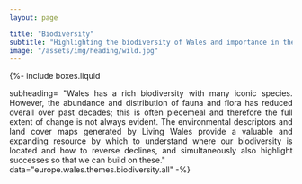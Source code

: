 ```yaml
---
layout: page

title: "Biodiversity"
subtitle: "Highlighting the biodiversity of Wales and importance in the landscape"
image: "/assets/img/heading/wild.jpg"
---
```


{%-
include boxes.liquid
<div 
  align="justify"> subheading= "Wales has a rich biodiversity with many iconic species. However, the abundance and distribution of fauna and flora has reduced overall over past decades; this is often piecemeal and therefore the full extent of change is not always evident. The environmental descriptors and land cover maps generated by Living Wales provide a valuable and expanding resource by which to understand where our biodiversity is located and how to reverse declines, and simultaneously also highlight successes so that we can build on these." 
</div> 
data="europe.wales.themes.biodiversity.all"
-%}
